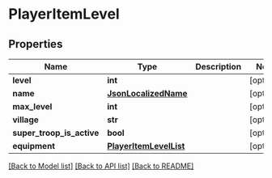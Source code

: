 # PlayerItemLevel

## Properties
Name | Type | Description | Notes
------------ | ------------- | ------------- | -------------
**level** | **int** |  | [optional] 
**name** | [**JsonLocalizedName**](JsonLocalizedName.md) |  | [optional] 
**max_level** | **int** |  | [optional] 
**village** | **str** |  | [optional] 
**super_troop_is_active** | **bool** |  | [optional] 
**equipment** | [**PlayerItemLevelList**](PlayerItemLevelList.md) |  | [optional] 

[[Back to Model list]](../README.md#documentation-for-models) [[Back to API list]](../README.md#documentation-for-api-endpoints) [[Back to README]](../README.md)

